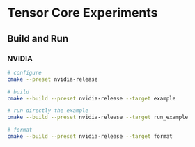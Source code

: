 # Tensor Core Experiments

## Build and Run

### NVIDIA

```bash
# configure
cmake --preset nvidia-release

# build
cmake --build --preset nvidia-release --target example

# run directly the example
cmake --build --preset nvidia-release --target run_example

# format
cmake --build --preset nvidia-release --target format
```

